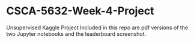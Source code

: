 # CSCA-5632-Week-4-Project
Unsupervised Kaggle Project
Included in this repo are pdf versions of the two Jupyter notebooks and the leaderboard screenshot.
